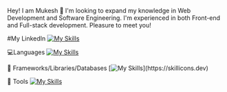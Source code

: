 Hey! I am Mukesh 👋
I'm looking to expand my knowledge in Web Development and Software Engineering. I'm experienced in both Front-end and Full-stack development. Pleasure to meet you!
<!--
**mukeshlomror/MukeshLomror** is a ✨ _special_ ✨ repository because its `README.md` (this file) appears on your GitHub profile.

Here are some ideas to get you started:

- 🔭 I’m currently working on ...
- 🌱 I’m currently learning ...
- 👯 I’m looking to collaborate on ...
- 🤔 I’m looking for help with ...
- 💬 Ask me about ...
- 📫 How to reach me: ...
- 😄 Pronouns: ...
- ⚡ Fun fact: ...
-->
#My LinkedIn
[![My Skills](https://skillicons.dev/icons?i=linkedin)](https://www.linkedin.com/in/mukesh-lomror-a05731161/)


💻Languages
[![My Skills](https://skillicons.dev/icons?i=c,java,js,py,html,css,sql,regex,jquery,bash)](https://skillicons.dev)


🧰 Frameworks/Libraries/Databases
[![My Skills](https://skillicons.dev/icons?i=react,nodejs,express,redux,mongodb,jquery,firebase,postgres,regex,bootstrap,tailwind,)](https://skillicons.dev)


🔧 Tools
[![My Skills](https://skillicons.dev/icons?i=git,github,powershall,figma,vite,netlify)](https://skillicons.dev)
